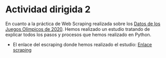 # Actividad dirigida 2

En cuanto a la práctica de Web Scraping realizada sobre los [Datos de los Juegos Olímpicos de 2020](https://resultados.elpais.com/deportivos/juegos-olimpicos/medallero/). Hemos realizado un estudio tratando de explicar todos los pasos y procesos que hemos realizado en Python.

- El enlace del escraping donde hemos realizado el estudio: [Enlace scraping](https://github.com/nebrijas/periodismodedatos-mariofs17/blob/main/scraping%20(2).ipynb)



